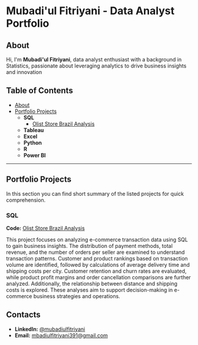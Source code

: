 # Mubadi'ul Fitriyani - Data Analyst Portfolio

## About
Hi, I'm **Mubadi'ul Fitriyani**, data analyst enthusiast with a background in Statistics, passionate about leveraging analytics to drive business insights and innovation

## Table of Contents
- [About](https://github.com/Mubadiul/Data-Analyst-Portfolio/blob/main/README.md#about)
- [Portfolio Projects]([#portfolio-projects](https://github.com/Mubadiul/Data-Analyst-Portfolio#portfolio-projects))
  - **SQL**
    - [Olist Store Brazil Analysis](https://github.com/Mubadiul/Data-Analyst-Portfolio/blob/main/Olist%20Store%20Brazil%20Analysis.sql)
  - **Tableau**
  - **Excel**
  - **Python**
  - **R**
  - **Power BI**

---

## Portfolio Projects
In this section you can find short summary of the listed projects for quick comprehension.

### **SQL**
**Code:** [Olist Store Brazil Analysis](https://github.com/Mubadiul/Data-Analyst-Portfolio/blob/main/Olist%20Store%20Brazil%20Analysis.sql)

This project focuses on analyzing e-commerce transaction data using SQL to gain business insights. The distribution of payment methods, total revenue, and the number of orders per seller are examined to understand transaction patterns. Customer and product rankings based on transaction volume are identified, followed by calculations of average delivery time and shipping costs per city. Customer retention and churn rates are evaluated, while product profit margins and order cancellation comparisons are further analyzed. Additionally, the relationship between distance and shipping costs is explored. These analyses aim to support decision-making in e-commerce business strategies and operations.

## Contacts
- **LinkedIn:** [@mubadiulfitriyani](www.linkedin.com/in/mubadiulfitriyani)
- **Email:** [mbadiulfitriyani391@gmail.com](mbadiulfitriyani391@gmail.com)


